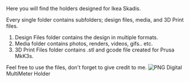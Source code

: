 Here you will find the holders designed for Ikea Skadis.

Every single folder contains subfolders; design files, media, and 3D Print files.
1. Design Files folder contains the design in multiple formats.
2. Media folder contains photos, renders, videos, gifs.. etc. 
3. 3D Print Files folder contains .stl and gcode file created for Prusa MkK3s.

Feel free to use the files, don't forget to give credit to me.
![PNG](https://github.com/attaloslife/SkadisFamily/assets/142540672/4717b59e-1cfb-4e8a-a8f2-7d78dccfe7d1) Digital MultiMeter Holder
